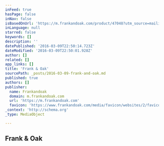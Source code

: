 ```yaml
---
inFeed: true
hasPage: false
inNav: false
isBasedOnUrl: 'https://m.frankandoak.com/product/47048?utm_source=mailingpromotion&utm_medium=email&utm_content=main&utm_campaign=20160303_top_ten_All'
inLanguage: null
starred: false
keywords: []
description: ''
datePublished: '2016-03-09T22:50:14.723Z'
dateModified: '2016-03-09T22:50:01.928Z'
author: []
related: []
app_links: []
title: 'Frank & Oak'
sourcePath: _posts/2016-03-09-frank-and-oak.md
published: true
authors: []
publisher:
  name: Frankandoak
  domain: m.frankandoak.com
  url: 'https://m.frankandoak.com'
  favicon: 'https://www.frankandoak.com/media/favicon/websites/2/favico.png?v=2'
_context: 'http://schema.org'
_type: MediaObject

---
```

<article style=""><h1>Frank &amp; Oak</h1></article>